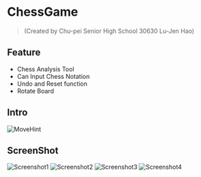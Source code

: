 # ChessGame
> (Created by Chu-pei Senior High School 30630 Lu-Jen Hao)
## Feature
- Chess Analysis Tool
- Can Input Chess Notation
- Undo and Reset function
- Rotate Board

## Intro
![MoveHint](https://github.com/kevin101094/Chess/assets/88360083/da343886-95c1-4b1c-9551-b44444689293)

## ScreenShot
![Screenshot1](https://github.com/kevin101094/Chess/assets/88360083/06766d52-0cb5-408b-b814-28282cdbcbf9)
![Screenshot2](https://github.com/kevin101094/Chess/assets/88360083/997a8d56-dbcb-4977-be56-5b4d02d6db85)
![Screenshot3](https://github.com/kevin101094/Chess/assets/88360083/1570d27a-2fb7-49e2-a6b4-821e27770415)
![Screenshot4](https://github.com/kevin101094/Chess/assets/88360083/57fbbd7f-d247-403b-a453-83af11aaaf08)
